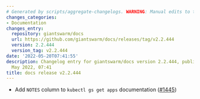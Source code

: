 ```yaml
---
# Generated by scripts/aggregate-changelogs. WARNING: Manual edits to this files will be overwritten.
changes_categories:
- Documentation
changes_entry:
  repository: giantswarm/docs
  url: https://github.com/giantswarm/docs/releases/tag/v2.2.444
  version: 2.2.444
  version_tag: v2.2.444
date: '2022-05-20T07:41:55'
description: Changelog entry for giantswarm/docs version 2.2.444, published on 20
  May 2022, 07:41
title: docs release v2.2.444
---
```


- Add `NOTES` column to `kubectl gs get apps` documentation ([#1445](https://github.com/giantswarm/docs/pull/1445))
